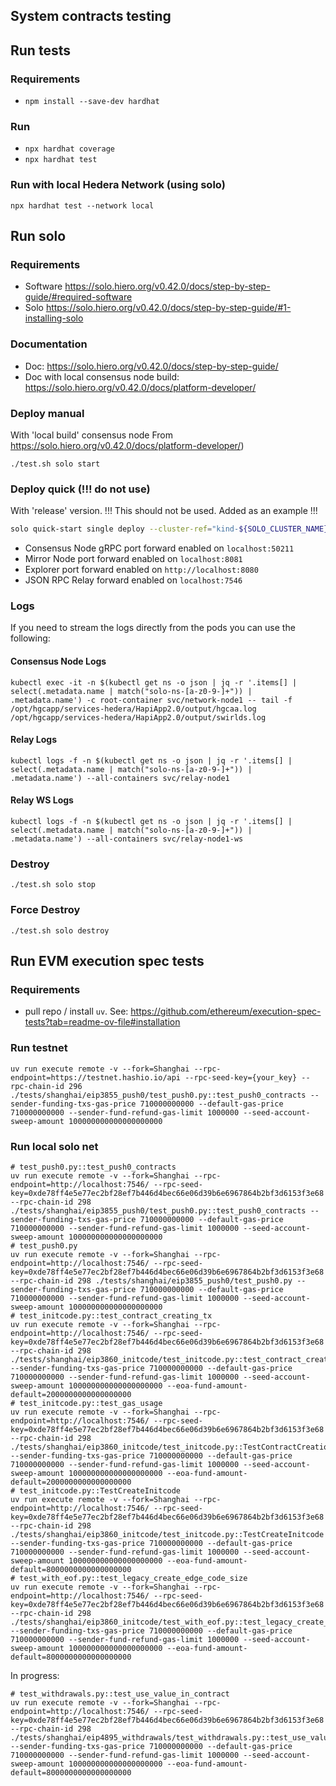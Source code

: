 ## System contracts testing

## Run tests

### Requirements
- `npm install --save-dev hardhat`

### Run
- `npx hardhat coverage`
- `npx hardhat test`

### Run with local Hedera Network (using solo)
`npx hardhat test --network local`

## Run solo

### Requirements
- Software https://solo.hiero.org/v0.42.0/docs/step-by-step-guide/#required-software
- Solo https://solo.hiero.org/v0.42.0/docs/step-by-step-guide/#1-installing-solo

### Documentation
- Doc: https://solo.hiero.org/v0.42.0/docs/step-by-step-guide/
- Doc with local consensus node build: https://solo.hiero.org/v0.42.0/docs/platform-developer/

### Deploy manual 
With 'local build' consensus node From https://solo.hiero.org/v0.42.0/docs/platform-developer/)

`./test.sh solo start`

### Deploy quick (!!! do not use)
With 'release' version. !!! This should not be used. Added as an example !!!

```bash
solo quick-start single deploy --cluster-ref="kind-${SOLO_CLUSTER_NAME}" --cluster-setup-namespace="${SOLO_CLUSTER_SETUP_NAMESPACE}" --deployment="${SOLO_DEPLOYMENT}" --namespace="${SOLO_NAMESPACE}"
```
- Consensus Node gRPC port forward enabled on `localhost:50211`
- Mirror Node port forward enabled on `localhost:8081`
- Explorer port forward enabled on `http://localhost:8080`
- JSON RPC Relay forward enabled on `localhost:7546`

### Logs
If you need to stream the logs directly from the pods you can use the following:
#### Consensus Node Logs
```
kubectl exec -it -n $(kubectl get ns -o json | jq -r '.items[] | select(.metadata.name | match("solo-ns-[a-z0-9-]+")) | .metadata.name') -c root-container svc/network-node1 -- tail -f /opt/hgcapp/services-hedera/HapiApp2.0/output/hgcaa.log /opt/hgcapp/services-hedera/HapiApp2.0/output/swirlds.log
```

#### Relay Logs
```
kubectl logs -f -n $(kubectl get ns -o json | jq -r '.items[] | select(.metadata.name | match("solo-ns-[a-z0-9-]+")) | .metadata.name') --all-containers svc/relay-node1
```

#### Relay WS Logs
```
kubectl logs -f -n $(kubectl get ns -o json | jq -r '.items[] | select(.metadata.name | match("solo-ns-[a-z0-9-]+")) | .metadata.name') --all-containers svc/relay-node1-ws
```
### Destroy
`./test.sh solo stop`

### Force Destroy
`./test.sh solo destroy`

## Run EVM execution spec tests

### Requirements

- pull repo / install `uv`. See: https://github.com/ethereum/execution-spec-tests?tab=readme-ov-file#installation

### Run testnet
```
uv run execute remote -v --fork=Shanghai --rpc-endpoint=https://testnet.hashio.io/api --rpc-seed-key={your_key} --rpc-chain-id 296 ./tests/shanghai/eip3855_push0/test_push0.py::test_push0_contracts --sender-funding-txs-gas-price 710000000000 --default-gas-price 710000000000 --sender-fund-refund-gas-limit 1000000 --seed-account-sweep-amount 100000000000000000000
```

### Run local solo net
```
# test_push0.py::test_push0_contracts
uv run execute remote -v --fork=Shanghai --rpc-endpoint=http://localhost:7546/ --rpc-seed-key=0xde78ff4e5e77ec2bf28ef7b446d4bec66e06d39b6e6967864b2bf3d6153f3e68 --rpc-chain-id 298 ./tests/shanghai/eip3855_push0/test_push0.py::test_push0_contracts --sender-funding-txs-gas-price 710000000000 --default-gas-price 710000000000 --sender-fund-refund-gas-limit 1000000 --seed-account-sweep-amount 100000000000000000000
# test_push0.py
uv run execute remote -v --fork=Shanghai --rpc-endpoint=http://localhost:7546/ --rpc-seed-key=0xde78ff4e5e77ec2bf28ef7b446d4bec66e06d39b6e6967864b2bf3d6153f3e68 --rpc-chain-id 298 ./tests/shanghai/eip3855_push0/test_push0.py --sender-funding-txs-gas-price 710000000000 --default-gas-price 710000000000 --sender-fund-refund-gas-limit 1000000 --seed-account-sweep-amount 100000000000000000000
# test_initcode.py::test_contract_creating_tx
uv run execute remote -v --fork=Shanghai --rpc-endpoint=http://localhost:7546/ --rpc-seed-key=0xde78ff4e5e77ec2bf28ef7b446d4bec66e06d39b6e6967864b2bf3d6153f3e68 --rpc-chain-id 298 ./tests/shanghai/eip3860_initcode/test_initcode.py::test_contract_creating_tx --sender-funding-txs-gas-price 710000000000 --default-gas-price 710000000000 --sender-fund-refund-gas-limit 1000000 --seed-account-sweep-amount 100000000000000000000 --eoa-fund-amount-default=2000000000000000000
# test_initcode.py::test_gas_usage
uv run execute remote -v --fork=Shanghai --rpc-endpoint=http://localhost:7546/ --rpc-seed-key=0xde78ff4e5e77ec2bf28ef7b446d4bec66e06d39b6e6967864b2bf3d6153f3e68 --rpc-chain-id 298 ./tests/shanghai/eip3860_initcode/test_initcode.py::TestContractCreationGasUsage::test_gas_usage --sender-funding-txs-gas-price 710000000000 --default-gas-price 710000000000 --sender-fund-refund-gas-limit 1000000 --seed-account-sweep-amount 100000000000000000000 --eoa-fund-amount-default=2000000000000000000
# test_initcode.py::TestCreateInitcode
uv run execute remote -v --fork=Shanghai --rpc-endpoint=http://localhost:7546/ --rpc-seed-key=0xde78ff4e5e77ec2bf28ef7b446d4bec66e06d39b6e6967864b2bf3d6153f3e68 --rpc-chain-id 298 ./tests/shanghai/eip3860_initcode/test_initcode.py::TestCreateInitcode --sender-funding-txs-gas-price 710000000000 --default-gas-price 710000000000 --sender-fund-refund-gas-limit 1000000 --seed-account-sweep-amount 100000000000000000000 --eoa-fund-amount-default=8000000000000000000
# test_with_eof.py::test_legacy_create_edge_code_size
uv run execute remote -v --fork=Shanghai --rpc-endpoint=http://localhost:7546/ --rpc-seed-key=0xde78ff4e5e77ec2bf28ef7b446d4bec66e06d39b6e6967864b2bf3d6153f3e68 --rpc-chain-id 298 ./tests/shanghai/eip3860_initcode/test_with_eof.py::test_legacy_create_edge_code_size --sender-funding-txs-gas-price 710000000000 --default-gas-price 710000000000 --sender-fund-refund-gas-limit 1000000 --seed-account-sweep-amount 100000000000000000000 --eoa-fund-amount-default=8000000000000000000
```
In progress:
```
# test_withdrawals.py::test_use_value_in_contract
uv run execute remote -v --fork=Shanghai --rpc-endpoint=http://localhost:7546/ --rpc-seed-key=0xde78ff4e5e77ec2bf28ef7b446d4bec66e06d39b6e6967864b2bf3d6153f3e68 --rpc-chain-id 298 ./tests/shanghai/eip4895_withdrawals/test_withdrawals.py::test_use_value_in_contract --sender-funding-txs-gas-price 710000000000 --default-gas-price 710000000000 --sender-fund-refund-gas-limit 1000000 --seed-account-sweep-amount 100000000000000000000 --eoa-fund-amount-default=8000000000000000000
```
